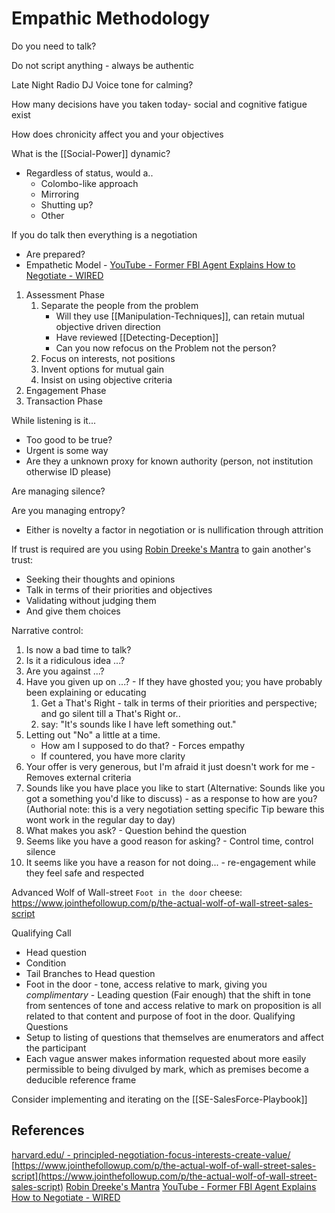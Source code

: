 # Empathic Methodology

Do you need to talk?

Do not script anything - always be authentic

Late Night Radio DJ Voice tone for calming?

How many decisions have you taken today- social and cognitive fatigue exist 

How does chronicity affect you and your objectives 

What is the [[Social-Power]] dynamic?
- Regardless of status, would a..
	- Colombo-like approach  
	- Mirroring
	- Shutting up?
	- Other

If you do talk then everything is a negotiation
- Are prepared? 
- Empathetic Model - [YouTube - Former FBI Agent Explains How to Negotiate - WIRED](https://www.youtube.com/watch?v=yH5ChB7awcM)
1. Assessment Phase
	1. Separate the people from the problem 
		- Will they use [[Manipulation-Techniques]], can retain mutual objective driven direction 
		- Have reviewed [[Detecting-Deception]]
		- Can you now refocus on the Problem not the person?
	1. Focus on interests, not positions
	2. Invent options for mutual gain
	3. Insist on using objective criteria 
2. Engagement Phase
3. Transaction Phase

While listening is it...
- Too good to be true?
- Urgent is some way
- Are they a unknown proxy for known authority (person, not institution otherwise ID please)

Are managing silence?

Are you managing entropy?
- Either is novelty a factor in negotiation or is nullification through attrition 

If trust is required are you using [Robin Dreeke's Mantra](https://www.youtube.com/watch?v=H3XR4QrJyxA) to gain another's trust:
- Seeking their thoughts and opinions
- Talk in terms of their priorities and objectives
- Validating without judging them
- And give them choices

Narrative control:
1. Is now a bad time to talk?
2. Is it a ridiculous idea ...?
3. Are you against ...?
4. Have you given up on ...? - If they have ghosted you; you have probably been explaining or educating 
	1. Get a That's Right - talk in terms of their priorities and perspective; and go silent till a That's Right or..
	2. say: "It's sounds like I have left something out."
5. Letting out "No" a little at a time.
	- How am I supposed to do that? - Forces empathy
	- If countered, you have more clarity
6. Your offer is very generous, but I'm afraid it just doesn't work for me - Removes external criteria
7. Sounds like you have place you like to start (Alternative: Sounds like you got a something you'd like to discuss) - as a response to how are you? (Authorial note: this is a very negotiation setting specific Tip beware this wont work in the  regular day to day)
8. What makes you ask? - Question behind the question
9. Seems like you have a good reason for asking? - Control time, control silence
10. It seems like you have a reason for not doing... - re-engagement while they feel safe and respected 

Advanced Wolf of Wall-street `Foot in the door` cheese:
https://www.jointhefollowup.com/p/the-actual-wolf-of-wall-street-sales-script

Qualifying Call
- Head question
- Condition 
- Tail Branches to Head question
- Foot in the door - tone, access relative to mark, giving you *complimentary* - Leading question (Fair enough) that the shift in tone from sentences of tone and access relative to mark on proposition is all related to that content and purpose of foot in the door.
Qualifying Questions
- Setup to listing of questions that themselves are enumerators and affect the participant
- Each vague answer makes information requested about more easily permissible to being divulged by mark, which as premises become a deducible reference frame 

Consider implementing and iterating on the [[SE-SalesForce-Playbook]]

## References

[harvard.edu/ - principled-negotiation-focus-interests-create-value/](https://www.pon.harvard.edu/daily/negotiation-skills-daily/principled-negotiation-focus-interests-create-value/)
[https://www.jointhefollowup.com/p/the-actual-wolf-of-wall-street-sales-script](https://www.jointhefollowup.com/p/the-actual-wolf-of-wall-street-sales-script)
[Robin Dreeke's Mantra](https://www.youtube.com/watch?v=H3XR4QrJyxA) 
[YouTube - Former FBI Agent Explains How to Negotiate - WIRED](https://www.youtube.com/watch?v=yH5ChB7awcM)